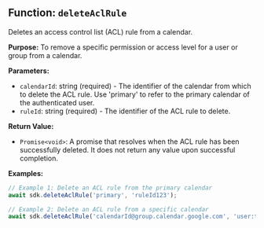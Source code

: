 ## Function: `deleteAclRule`

Deletes an access control list (ACL) rule from a calendar.

**Purpose:**
To remove a specific permission or access level for a user or group from a calendar.

**Parameters:**
- `calendarId`: string (required) - The identifier of the calendar from which to delete the ACL rule. Use 'primary' to refer to the primary calendar of the authenticated user.
- `ruleId`: string (required) - The identifier of the ACL rule to delete.

**Return Value:**
- `Promise<void>`: A promise that resolves when the ACL rule has been successfully deleted. It does not return any value upon successful completion.

**Examples:**
```typescript
// Example 1: Delete an ACL rule from the primary calendar
await sdk.deleteAclRule('primary', 'ruleId123');

// Example 2: Delete an ACL rule from a specific calendar
await sdk.deleteAclRule('calendarId@group.calendar.google.com', 'user:test@example.com');
```